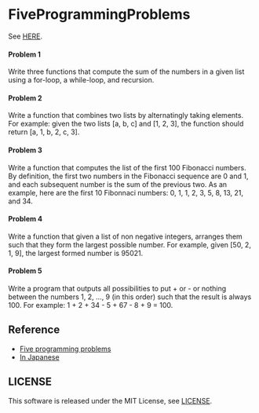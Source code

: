 FiveProgrammingProblems
=======================

See [HERE](https://blog.svpino.com/2015/05/07/five-programming-problems-every-software-engineer-should-be-able-to-solve-in-less-than-1-hour).


#### Problem 1

Write three functions that compute the sum of the numbers in a given list using
a for-loop, a while-loop, and recursion.


#### Problem 2

Write a function that combines two lists by alternatingly taking elements. For
example: given the two lists [a, b, c] and [1, 2, 3], the function should
return [a, 1, b, 2, c, 3].


#### Problem 3

Write a function that computes the list of the first 100 Fibonacci numbers. By
definition, the first two numbers in the Fibonacci sequence are 0 and 1, and
each subsequent number is the sum of the previous two. As an example, here are
the first 10 Fibonnaci numbers: 0, 1, 1, 2, 3, 5, 8, 13, 21, and 34.


#### Problem 4

Write a function that given a list of non negative integers, arranges them such
that they form the largest possible number. For example, given [50, 2, 1, 9],
the largest formed number is 95021.


#### Problem 5

Write a program that outputs all possibilities to put + or - or nothing between
the numbers 1, 2, ..., 9 (in this order) such that the result is always 100.
For example: 1 + 2 + 34 - 5 + 67 - 8 + 9 = 100.


## Reference

- [Five programming problems](https://blog.svpino.com/2015/05/07/five-programming-problems-every-software-engineer-should-be-able-to-solve-in-less-than-1-hour)
- [In Japanese](http://www.softantenna.com/wp/software/5-programming-problems/)


## LICENSE

This software is released under the MIT License, see [LICENSE](LICENSE).
